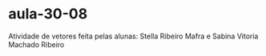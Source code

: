 # aula-30-08
Atividade de vetores feita pelas alunas: Stella Ribeiro Mafra e Sabina Vitoria Machado Ribeiro
